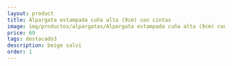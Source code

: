 ```yaml
---
layout: product
title: Alpargata estampada cuña alta (9cm) con cintas 
image: img/productos/alpargatas/Alpargata estampada cuña alta (9cm) con cintas =69 =destacado3=beige salvi.webp
price: 69 
tags: destacado3
description: beige salvi
order: 1
---
```

